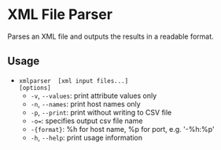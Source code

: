 # XML File Parser
Parses an XML file and outputs the results in a readable format.

## Usage
* <code>xmlparser <xml input file> [xml input files...] [options]</code>
    * <code>-v</code>, <code>--values</code>:        print attribute values only
    * <code>-n</code>, <code>--names</code>:         print host names only
    * <code>-p</code>, <code>--print</code>:         print without writing to CSV file
    * <code>-o=<file name></code>:      specifies output csv file name
    * <code>-{format}</code>:           %h for host name, %p for port, e.g. '-%h:%p'
    * <code>-h</code>, <code>--help</code>:          print usage information
